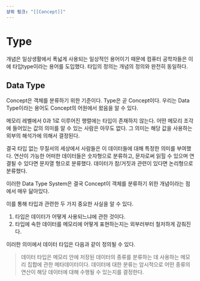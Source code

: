 ```yaml
---
상위 링크: "[[Concept]]"
---
```

# Type
개념은 일상생활에서 폭넓게 사용되는 일상적인 용어이기 때문에 컴퓨터 공학자들은 이에 타입type이라는 용어를 도입했다. 타입의 정의는 개념의 정의와 완전히 동일하다.

## Data Type
Concept은 객체를 분류하기 위한 기준이다. Type은 곧 Concept이다. 우리는 Data Type이라는 용어도 Concept의 어원에서 왔음을 알 수 있다.

메모리 레벨에서 0과 1로 이루어진 행렬에는 타입이 존재하지 않는다. 어떤 메모리 조각에 들어있는 값의 의미를 알 수 있는 사람은 아무도 없다. 그 의미는 해당 값을 사용하는 외부의 해석가에 의해서 결정된다.

결국 타입 없는 무질서의 세상에서 사람들은 이 데이터들에 대해 특정한 의미를 부여했다. 연산이 가능한 어떠한 데이터들은 숫자형으로 분류하고, 문자로써 읽힐 수 있으며 연결될 수 있다면 문자열 형으로 분류했다. 데이터가 참/거짓과 관련이 있다면 논리형으로 분류했다.

이러한 Data Type System은 결국 Concept이 객체를 분류하기 위한 개념이라는 점에서 매우 닮아있다.

이를 통해 타입과 관련한 두 가지 중요한 사실을 알 수 있다.

1. 타입은 데이터가 어떻게 사용되느냐에 관한 것이다.
2. 타입에 속한 데이터를 메모리에 어떻게 표현하는지는 외부러부터 철저하게 감춰진다.

이러한 의미에서 데이터 타입은 다음과 같이 정의될 수 있다.

> 데이터 타입은 메모리 안에 저장된 데이터의 종류를 분류하는 데 사용하는 메모리 집합에 관한 메타데이터이다. 데이터에 대한 분류는 암시적으로 어떤 종류의 연산이 해당 데이터에 대해 수행될 수 있는지를 결정한다.



